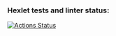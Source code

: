 ### Hexlet tests and linter status:
[![Actions Status](https://github.com/i1yas/frontend-project-lvl3/workflows/hexlet-check/badge.svg)](https://github.com/i1yas/frontend-project-lvl3/actions)